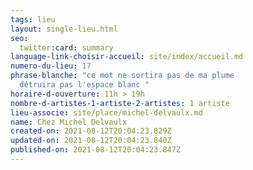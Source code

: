 ```yaml
---
tags: lieu
layout: single-lieu.html
seo:
  twitter:card: summary
language-link-choisir-accueil: site/index/accueil.md
numero-du-lieu: 17
phrase-blanche: "ce mot ne sortira pas de ma plume                            ne
  détruira pas l'espace blanc "
horaire-d-ouverture: 11h > 19h
nombre-d-artistes-1-artiste-2-artistes: 1 artiste
lieu-associe: site/place/michel-delvaulx.md
name: Chez Michel Delvaulx
created-on: 2021-08-12T20:04:23.829Z
updated-on: 2021-08-12T20:04:23.840Z
published-on: 2021-08-12T20:04:23.847Z
---
```

